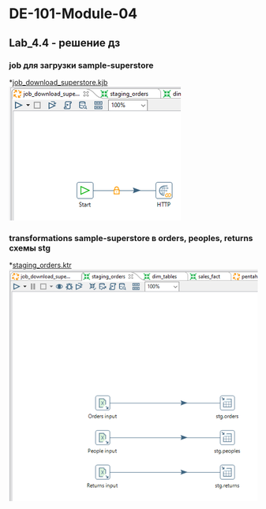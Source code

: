 # DE-101-Module-04
## Lab_4.4 - решение дз
### job для загрузки sample-superstore
*[job_download_superstore.kjb](https://github.com/vitaliyred/data-lern_me/blob/main/DE-101/Module04/Lab_4.4/pentaho_scripts/job_download_superstore.kjb)
![job_download_superstore](https://github.com/vitaliyred/data-lern_me/blob/main/DE-101/Module04/Lab_4.4/screenshot/job_download.png)

### transformations sample-superstore в orders, peoples, returns схемы stg
*[staging_orders.ktr](https://github.com/vitaliyred/data-lern_me/blob/main/DE-101/Module04/Lab_4.4/pentaho_scripts/staging_orders.ktr)
![staging_orders](https://github.com/vitaliyred/data-lern_me/blob/main/DE-101/Module04/Lab_4.4/screenshot/staging_orders.png)


